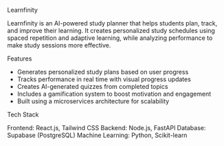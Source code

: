 Learnfinity

Learnfinity is an AI-powered study planner that helps students plan, track, and improve their learning. 
It creates personalized study schedules using spaced repetition and adaptive learning, while analyzing performance to make study sessions more effective.

Features

- Generates personalized study plans based on user progress
- Tracks performance in real time with visual progress updates
- Creates AI-generated quizzes from completed topics
- Includes a gamification system to boost motivation and engagement
- Built using a microservices architecture for scalability

Tech Stack

Frontend: React.js, Tailwind CSS
Backend: Node.js, FastAPI
Database: Supabase (PostgreSQL)
Machine Learning: Python, Scikit-learn
